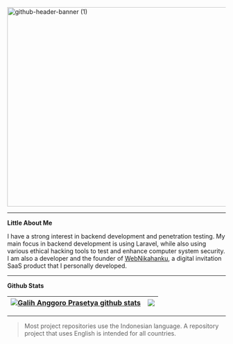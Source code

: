 <img width="1700" height="460" alt="github-header-banner (1)" src="https://github.com/user-attachments/assets/49a05f39-6cc4-4e60-9652-e64eb0407602" />

<hr/>

**Little About Me**

I have a strong interest in backend development and penetration testing. My main focus in backend development is using Laravel, while also using various ethical hacking tools to test and enhance computer system security. I am also a developer and the founder of <a href="https://webnikahanku.com/">WebNikahanku</a>, a digital invitation SaaS product that I personally developed.

<hr/>

**Github Stats**

| <a href="https://github.com/anuraghazra/github-readme-stats"><img align="center" src="https://github-readme-stats.vercel.app/api?username=galihap76&show_icons=true&bg_color=0000&include_all_commits=true&rank_icon=github" alt="Galih Anggoro Prasetya github stats" /></a> | <a href="https://github.com/anuraghazra/github-readme-stats"><img align="center" src="https://github-readme-stats.vercel.app/api/top-langs/?username=galihap76&langs_count=10&hide_progress=true&hide=batchfile,java,pascal,hack,roff,shell,scss,jupyter%20notebook&layout=compact&bg_color=0000" /></a> |
| ------------- | ------------- |

<hr/>

> Most project repositories use the Indonesian language. A repository project that uses English is intended for all countries.
